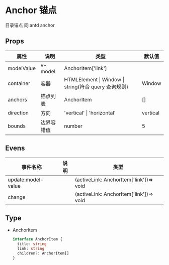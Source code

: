# Anchor 锚点

目录锚点 同 antd anchor





## Props 

| 属性       | 说明       | 类型                                                 | 默认值   |
| ---------- | ---------- | ---------------------------------------------------- | -------- |
| modelValue | v-model    | AnchorItem['link']                                   |          |
| container  | 容器       | HTMLElement \| Window \| string(符合 query 查询规则) | Window   |
| anchors    | 锚点列表   | AnchorItem                                           | []       |
| direction  | 方向       | 'vertical' \| 'horizontal'                           | vertical |
| bounds     | 边界容错值 | number                                               | 5        |



## Evens

| 事件名称           | 说明 | 类型                                    |
| ------------------ | ---- | --------------------------------------- |
| update:model-value |      | (activeLink: AnchorItem['link'])=> void |
| change             |      | (activeLink: AnchorItem['link'])=> void |

## Type

- AnchorItem

  ``` ts
  interface AnchorItem {
    title: string
    link: string
    children?: AnchorItem[]
  }
  ```
